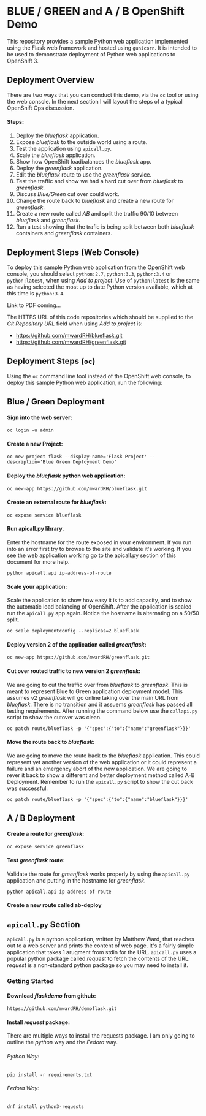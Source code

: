 # BLUE / GREEN and A / B OpenShift Demo

This repository provides a sample Python web application implemented using the Flask web framework and hosted using ``gunicorn``. It is intended to be used to demonstrate deployment of Python web applications to OpenShift 3.

## Deployment Overview
There are two ways that you can conduct this demo, via the ``oc`` tool or using the web console. In the next section I will layout the steps of a typical OpenShift Ops discussion.

#### Steps:
1. Deploy the _blueflask_ application.
2. Expose _blueflask_ to the outside world using a route.
2. Test the application using ``apicall.py``.
3. Scale the _blueflask_ application.
4. Show how OpenShift loadbalances the _blueflask_ app.
5. Deploy the _greenflask_ application.
6. Edit the _blueflask_ route to use the _greenflask_ service.
7. Test the traffic and show we had a hard cut over from _blueflask_ to _greenflask_.
7. Discuss _Blue/Green_ cut over could work.
8. Change the route back to _blueflask_ and create a new route for _greenflask_.
2. Create a new route called _AB_ and split the traffic 90/10 between _blueflask_ and _greenflask_.
1. Run a test showing that the trafic is being split between both _blueflask_ containers and _greenflask_ containers.


## Deployment Steps (Web Console)

To deploy this sample Python web application from the OpenShift web console, you should select ``python:2.7``, ``python:3.3``, ``python:3.4`` or ``python:latest``, when using _Add to project_. Use of ``python:latest`` is the same as having selected the most up to date Python version available, which at this time is ``python:3.4``.

Link to PDF coming...

The HTTPS URL of this code repositories which should be supplied to the _Git Repository URL_ field when using _Add to project_ is:

* https://github.com/mwardRH/blueflask.git
* https://github.com/mwardRH/greenflask.git



## Deployment Steps (``oc``)
Using the ``oc`` command line tool instead of the OpenShift web console, to deploy this sample Python web application, run the following:

## Blue / Green Deployment

#### Sign into the web server:
```
oc login -u admin
```
#### Create a new Project:
```
oc new-project flask --display-name='Flask Project' --description='Blue Green Deployment Demo'
```

#### Deploy the _blueflask_ python web application:   
```
oc new-app https://github.com/mwardRH/blueflask.git
```
#### Create an external route for _blueflask_:
```
oc expose service blueflask
```
#### Run apicall.py library.
Enter the hostname for the route exposed in your environment. If you run into an error first try to browse to the site and validate it's working. If you see the web application working go to the apicall.py section of this document for more help.
```
python apicall.api ip-address-of-route
```

#### Scale your application:
Scale the application to show how easy it is to add capacity, and to show the automatic load balancing of OpenShift. After the application is scaled run the ``apicall.py`` app again. Notice the hostname is alternating on a 50/50 split.
```
oc scale deploymentconfig --replicas=2 blueflask
```

#### Deploy version 2 of the application called _greenflask_:
```
oc new-app https://github.com/mwardRH/greenflask.git
```

#### Cut over routed traffic to new version 2 _greenflask_:
We are going to cut the traffic over from _blueflask_ to _greenflask_. This is meant to represent Blue to Green application deployment model. This assumes v2 _greenflask_ will go online taking over the main URL from _blueflask_. There is no transition and it assuems _greenflask_ has passed all testing requirements. After running the command below use the ``callapi.py`` script to show the cutover was clean.

```
oc patch route/blueflask -p '{"spec":{"to":{"name":"greenflask"}}}'
```

#### Move the route back to _blueflask_:
We are going to move the route back to the _blueflask_ application. This could represent yet another version of the web application or it could represent a failure and an emergency abort of the new application. We are going to rever it back to show a different and better deployment method called A-B Deployment. Remember to run the ``apicall.py`` script to show the cut back was successful.
```
oc patch route/blueflask -p '{"spec":{"to":{"name":"blueflask"}}}'
```

## A / B Deployment

#### Create a route for _greenflask_:
```
oc expose service greenflask
```

#### Test _greenflask_ route:
Validate the route for _greenflask_ works properly by using the ``apicall.py`` application and putting in the hostname for _greenflask_.
```
python apicall.api ip-address-of-route
```

#### Create a new route called ab-deploy





## ``apicall.py`` Section
``apicall.py`` is a python application, written by Matthew Ward, that reaches out to a web server and prints the content of web page. It's a fairly simple application that takes 1 arugment from stdin for the URL. ``apicall.py`` uses a popular python package called _request_ to fetch the contents of the URL. _request_ is a non-standard python package so you may need to install it.

### Getting Started
#### Download _flaskdemo_ from github:
```
https://github.com/mwardRH/demoflask.git
```
#### Install _request_ package:
There are multiple ways to install the requests package. I am only going to outline the _python_ way and the _Fedora_ way.

###### Python Way:
```
pip install -r requirements.txt
```

###### Fedora Way:
```
dnf install python3-requests
```
